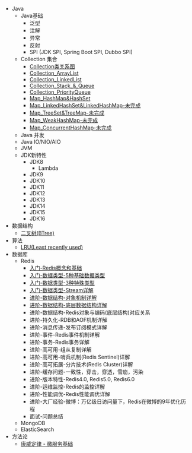 - Java
  - Java基础
    - 泛型
    - 注解
    - 异常
    - 反射
    - SPI (JDK SPI, Spring Boot SPI, Dubbo SPI)
  - Collection 集合
    - [Collection类关系图](Java/collections/1_Collection_类关系图.md)
    - [Collection_ArrayList](Java/collections/2_Collection_ArrayList.md)
    - [Collection_LinkedList](Java/collections/3_Collection_LinkedList.md)
    - [Collection_Stack_&_Queue](Java/collections/4_Collection_Stack_&_Queue.md)
    - [Collection_PriorityQueue](Java/collections/5_Collection_PriorityQueue.md)
    - [Map_HashMap&HashSet](Java/collections/6_Map_HashMap&HashSet.md)
    - [Map_LinkedHashSet&LinkedHashMap-未完成](Java/collections/7_Map_LinkedHashSet&LinkedHashMap.md)
    - [Map_TreeSet&TreeMap-未完成](Java/collections/8_Map_TreeSet&TreeMap.md)
    - [Map_WeakHashMap-未完成](Java/collections/9_Map_WeakHashMap.md)
    - [Map_ConcurrentHashMap-未完成](Java/collections/10_Map_ConcurrentHashMap.md)
  - Java 并发
  - Java IO/NIO/AIO
  - JVM
  - JDK新特性
    - JDK8
      - Lambda
    - JDK9
    - JDK10
    - JDK11
    - JDK12
    - JDK13
    - JDK14
    - JDK15
    - JDK16
- 数据结构
  - [二叉树(BTree)](DataStructure/二叉树(BTree).md)
- 算法
  - [LRU(Least recently used)](Algorithm/LRU.md)
- 数据库
  - Redis
    - [入门-Redis概念和基础](Database/Redis/1_入门-Redis概念和基础.md)
    - [入门-数据类型-5种基础数据类型](Database/Redis/2_入门-数据类型-5种基础数据类型.md)
    - [入门-数据类型-3种特殊类型](Database/Redis/3_入门-数据类型-3种特殊类型.md)
    - [入门-数据类型-Stream详解](Database/Redis/4_入门-数据类型-Stream详解.md)
    - [进阶-数据结构-对象机制详解](Database/Redis/5_进阶-数据结构-对象机制详解.md)
    - [进阶-数据结构-底层数据结构详解](Database/Redis/6_进阶-数据结构-底层数据结构详解.md)
    - 进阶-数据结构-Redis对象与编码(底层结构)对应关系
    - 进阶-持久化-RDB和AOF机制详解
    - 进阶-消息传递-发布订阅模式详解
    - 进阶-事件-Redis事件机制详解
    - 进阶-事务-Redis事务详解
    - 进阶-高可用-组从复制详解
    - 进阶-高可用-哨兵机制(Redis Sentinel)详解
    - 进阶-高可拓展-分片技术(Redis Cluster)详解
    - 进阶-缓存问题-一致性，穿击，穿透，雪崩，污染
    - 进阶-版本特性-Redis4.0, Redis5.0, Redis6.0
    - 进阶-运维监控-Redis的监控详解
    - 进阶-性能调优-Redis性能调优详解
    - 进阶-大厂经验-微博：万亿级日访问量下，Redis在微博的9年优化历程
    - 面试-问题总结
  - MongoDB
  - ElasticSearch
- 方法论
  - [康威定律 - 微服务基础](Methodology/康威定律.md)

